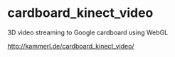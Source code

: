 cardboard_kinect_video
================

3D video streaming to Google cardboard using WebGL

http://kammerl.de/cardboard_kinect_video/

